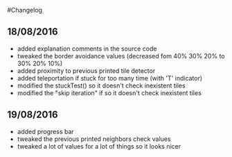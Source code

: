 #Changelog
## 18/08/2016	
 - added explanation comments in the source code
 - tweaked the border avoidance values (decreased fom 40% 30% 20% to 30% 20% 10%)
 - added proximity to previous printed tile detector
 - added teleportation if stuck for too many time (with 'T' indicator)
 - modified the stuckTest() so it doesn't check inexistent tiles
 - modified the "skip iteration" if so it doesn't check inexistent tiles

## 19/08/2016
 - added progress bar
 - tweaked the previous printed neighbors check values
 - tweaked a lot of values for a lot of things so it looks nicer
